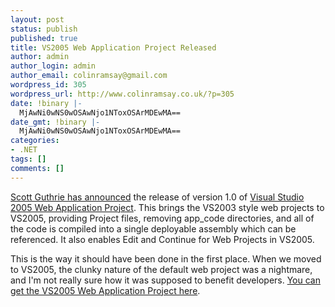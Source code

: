```yaml
---
layout: post
status: publish
published: true
title: VS2005 Web Application Project Released
author: admin
author_login: admin
author_email: colinramsay@gmail.com
wordpress_id: 305
wordpress_url: http://www.colinramsay.co.uk/?p=305
date: !binary |-
  MjAwNi0wNS0wOSAwNjo1NToxOSArMDEwMA==
date_gmt: !binary |-
  MjAwNi0wNS0wOSAwNjo1NToxOSArMDEwMA==
categories:
- .NET
tags: []
comments: []
---
```

<p><a href="http://weblogs.asp.net/scottgu/archive/2006/05/08/445742.aspx">Scott Guthrie has announced</a> the release of version 1.0 of <a href="http://webproject.scottgu.com/">Visual Studio 2005 Web Application Project</a>. This brings the VS2003 style web projects to VS2005, providing Project files, removing app_code directories, and all of the code is compiled into a single deployable assembly which can be referenced. It also enables Edit and Continue for Web Projects in VS2005.</p>
<p>This is the way it should have been done in the first place. When we moved to VS2005, the clunky nature of the default web project was a nightmare, and I'm not really sure how it was supposed to benefit developers. <a href="http://msdn.microsoft.com/asp.net/reference/infrastructure/wap/default.aspx">You can get the VS2005 Web Application Project here</a>.</p>
